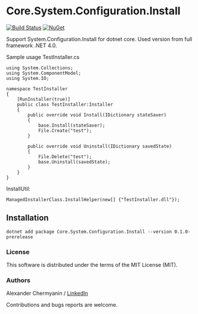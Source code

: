# Core.System.Configuration.Install
[![Build Status](https://travis-ci.org/flamencist/Core.System.Configuration.Install.svg?branch=master)](https://travis-ci.org/flamencist/Core.System.Configuration.Install)
[![NuGet](https://img.shields.io/nuget/v/Core.System.Configuration.Install.svg)](https://www.nuget.org/packages/Core.System.Configuration.Install/)

Support System.Configuration.Install for dotnet core. Used version from full framework .NET 4.0.


Sample usage 
TestInstaller.cs
```
using System.Collections;
using System.ComponentModel;
using System.IO;

namespace TestInstaller
{
    [RunInstaller(true)]
    public class TestInstaller:Installer
    {
        public override void Install(IDictionary stateSaver)
        {
            base.Install(stateSaver);
            File.Create("test");
        }

        public override void Uninstall(IDictionary savedState)
        {
            File.Delete("test");
            base.Uninstall(savedState);
        }
    }
}
```

InstallUtil:
```
ManagedInstallerClass.InstallHelper(new[] {"TestInstaller.dll"});
```

## Installation

``` dotnet add package Core.System.Configuration.Install --version 0.1.0-prerelease ```

### License

This software is distributed under the terms of the MIT License (MIT).

### Authors

Alexander Chermyanin / [LinkedIn](https://www.linkedin.com/in/alexander-chermyanin)



Contributions and bugs reports are welcome.
